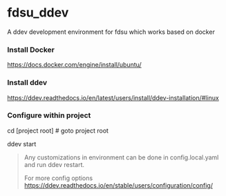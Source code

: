 # fdsu_ddev
A ddev development environment for fdsu which works based on docker

### Install Docker
https://docs.docker.com/engine/install/ubuntu/

### Install ddev
https://ddev.readthedocs.io/en/latest/users/install/ddev-installation/#linux

### Configure within project
cd [project root] # goto project root

ddev start

> Any customizations in environment can be done in config.local.yaml and run ddev restart.
>
> For more config options https://ddev.readthedocs.io/en/stable/users/configuration/config/
